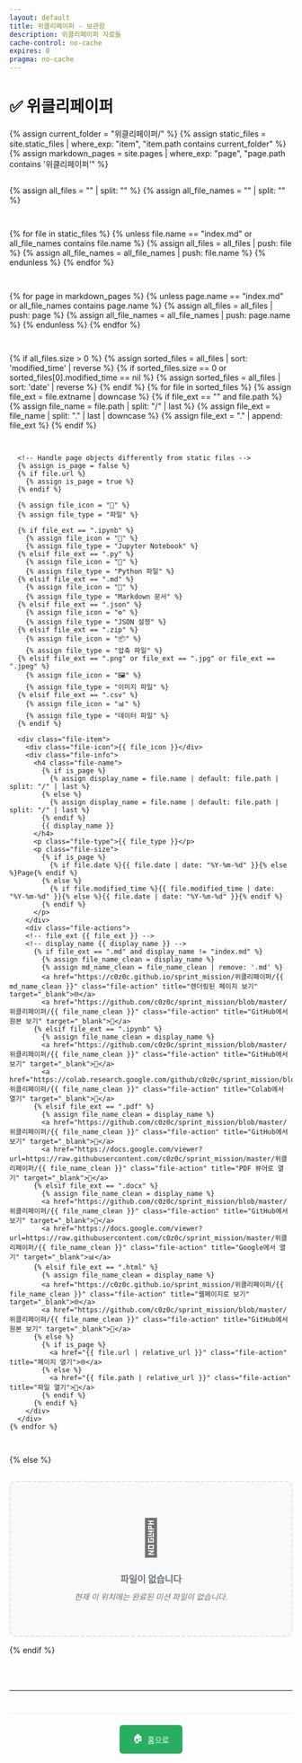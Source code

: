 ```yaml
---
layout: default
title: 위클리페이퍼 - 보관함
description: 위클리페이퍼 자료들
cache-control: no-cache
expires: 0
pragma: no-cache
---
```


# ✅ 위클리페이퍼

<div class="file-grid">
  <!-- Static files (non-markdown) -->
  {% assign current_folder = "위클리페이퍼/" %}
  {% assign static_files = site.static_files | where_exp: "item", "item.path contains current_folder" %}
  {% assign markdown_pages = site.pages | where_exp: "page", "page.path contains '위클리페이퍼'" %}
  
  {% assign all_files = "" | split: "" %}
  {% assign all_file_names = "" | split: "" %}

  <!-- Add static files -->
  {% for file in static_files %}
    {% unless file.name == "index.md" or all_file_names contains file.name %}
      {% assign all_files = all_files | push: file %}
      {% assign all_file_names = all_file_names | push: file.name %}
    {% endunless %}
  {% endfor %}

  <!-- Add markdown pages -->
  {% for page in markdown_pages %}
    {% unless page.name == "index.md" or all_file_names contains page.name %}
      {% assign all_files = all_files | push: page %}
      {% assign all_file_names = all_file_names | push: page.name %}
    {% endunless %}
  {% endfor %}
  
  <!-- Debug: Show what files are being processed -->
  <!-- Total files found: {{ all_files.size }} -->
  {% if all_files.size > 0 %}
    <!-- Sort files by date (newest first) -->
    {% assign sorted_files = all_files | sort: 'modified_time' | reverse %}
    {% if sorted_files.size == 0 or sorted_files[0].modified_time == nil %}
      {% assign sorted_files = all_files | sort: 'date' | reverse %}
    {% endif %}
    {% for file in sorted_files %}
      <!-- file {{ file.name }} -->
      {% assign file_ext = file.extname | downcase %}
      {% if file_ext == "" and file.path %}
        {% assign file_name = file.path | split: "/" | last %}
        {% assign file_ext = file_name | split: "." | last | downcase %}
        {% assign file_ext = "." | append: file_ext %}
      {% endif %}
      
      <!-- Handle page objects differently from static files -->
      {% assign is_page = false %}
      {% if file.url %}
        {% assign is_page = true %}
      {% endif %}
      
      {% assign file_icon = "📄" %}
      {% assign file_type = "파일" %}
      
      {% if file_ext == ".ipynb" %}
        {% assign file_icon = "📓" %}
        {% assign file_type = "Jupyter Notebook" %}
      {% elsif file_ext == ".py" %}
        {% assign file_icon = "🐍" %}
        {% assign file_type = "Python 파일" %}
      {% elsif file_ext == ".md" %}
        {% assign file_icon = "📝" %}
        {% assign file_type = "Markdown 문서" %}
      {% elsif file_ext == ".json" %}
        {% assign file_icon = "⚙️" %}
        {% assign file_type = "JSON 설정" %}
      {% elsif file_ext == ".zip" %}
        {% assign file_icon = "📦" %}
        {% assign file_type = "압축 파일" %}
      {% elsif file_ext == ".png" or file_ext == ".jpg" or file_ext == ".jpeg" %}
        {% assign file_icon = "🖼️" %}
        {% assign file_type = "이미지 파일" %}
      {% elsif file_ext == ".csv" %}
        {% assign file_icon = "📊" %}
        {% assign file_type = "데이터 파일" %}
      {% endif %}
      
      <div class="file-item">
        <div class="file-icon">{{ file_icon }}</div>
        <div class="file-info">
          <h4 class="file-name">
            {% if is_page %}
              {% assign display_name = file.name | default: file.path | split: "/" | last %}
            {% else %}
              {% assign display_name = file.name | default: file.path | split: "/" | last %}
            {% endif %}
            {{ display_name }}
          </h4>
          <p class="file-type">{{ file_type }}</p>
          <p class="file-size">
            {% if is_page %}
              {% if file.date %}{{ file.date | date: "%Y-%m-%d" }}{% else %}Page{% endif %}
            {% else %}
              {% if file.modified_time %}{{ file.modified_time | date: "%Y-%m-%d" }}{% else %}{{ file.date | date: "%Y-%m-%d" }}{% endif %}
            {% endif %}
          </p>
        </div>
        <div class="file-actions">
        <!-- file_ext {{ file_ext }} -->
        <!-- display_name {{ display_name }} -->
          {% if file_ext == ".md" and display_name != "index.md" %}
            {% assign file_name_clean = display_name %}
            {% assign md_name_clean = file_name_clean | remove: '.md' %}
            <a href="https://c0z0c.github.io/sprint_mission/위클리페이퍼/{{ md_name_clean }}" class="file-action" title="렌더링된 페이지 보기" target="_blank">🌐</a>
            <a href="https://github.com/c0z0c/sprint_mission/blob/master/위클리페이퍼/{{ file_name_clean }}" class="file-action" title="GitHub에서 원본 보기" target="_blank">📖</a>
          {% elsif file_ext == ".ipynb" %}
            {% assign file_name_clean = display_name %}
            <a href="https://github.com/c0z0c/sprint_mission/blob/master/위클리페이퍼/{{ file_name_clean }}" class="file-action" title="GitHub에서 보기" target="_blank">📖</a>
            <a href="https://colab.research.google.com/github/c0z0c/sprint_mission/blob/master/위클리페이퍼/{{ file_name_clean }}" class="file-action" title="Colab에서 열기" target="_blank">🚀</a>
          {% elsif file_ext == ".pdf" %}
            {% assign file_name_clean = display_name %}
            <a href="https://github.com/c0z0c/sprint_mission/blob/master/위클리페이퍼/{{ file_name_clean }}" class="file-action" title="GitHub에서 보기" target="_blank">📖</a>
            <a href="https://docs.google.com/viewer?url=https://raw.githubusercontent.com/c0z0c/sprint_mission/master/위클리페이퍼/{{ file_name_clean }}" class="file-action" title="PDF 뷰어로 열기" target="_blank">📄</a>
          {% elsif file_ext == ".docx" %}
            {% assign file_name_clean = display_name %}
            <a href="https://github.com/c0z0c/sprint_mission/blob/master/위클리페이퍼/{{ file_name_clean }}" class="file-action" title="GitHub에서 보기" target="_blank">📖</a>
            <a href="https://docs.google.com/viewer?url=https://raw.githubusercontent.com/c0z0c/sprint_mission/master/위클리페이퍼/{{ file_name_clean }}" class="file-action" title="Google에서 열기" target="_blank">📊</a>
          {% elsif file_ext == ".html" %}
            {% assign file_name_clean = display_name %}
            <a href="https://c0z0c.github.io/sprint_mission/위클리페이퍼/{{ file_name_clean }}" class="file-action" title="웹페이지로 보기" target="_blank">🌐</a>
            <a href="https://github.com/c0z0c/sprint_mission/blob/master/위클리페이퍼/{{ file_name_clean }}" class="file-action" title="GitHub에서 원본 보기" target="_blank">📖</a>
          {% else %}
            {% if is_page %}
              <a href="{{ file.url | relative_url }}" class="file-action" title="페이지 열기">🌐</a>
            {% else %}
              <a href="{{ file.path | relative_url }}" class="file-action" title="파일 열기">📖</a>
            {% endif %}
          {% endif %}
        </div>
      </div>
    {% endfor %}
  {% else %}
    <div class="empty-message">
      <span class="empty-icon">📄</span>
      <h3>파일이 없습니다</h3>
      <p>현재 이 위치에는 완료된 미션 파일이 없습니다.</p>
    </div>
  {% endif %}
</div>

---

<div class="navigation-footer">
  <a href="{{ site.baseurl }}/" class="nav-button home">
    <span class="nav-icon">🏠</span> 홈으로
  </a>
</div>

<style>
.file-grid {
  display: grid;
  grid-template-columns: repeat(auto-fill, minmax(300px, 1fr));
  gap: 15px;
  margin: 20px 0;
}

.file-item {
  display: flex;
  align-items: center;
  padding: 15px;
  background: white;
  border-radius: 8px;
  border: 1px solid #dee2e6;
  box-shadow: 0 2px 4px rgba(0,0,0,0.05);
  transition: all 0.3s ease;
}

.file-item:hover {
  transform: translateY(-2px);
  box-shadow: 0 4px 8px rgba(0,0,0,0.1);
  border-color: #3498db;
}

.folder-item {
  border-left: 4px solid #f39c12;
}

.file-item:not(.folder-item) {
  border-left: 4px solid #3498db;
}

.file-icon {
  font-size: 24px;
  margin-right: 15px;
  width: 40px;
  text-align: center;
}

.file-info {
  flex: 1;
}

.file-name {
  margin: 0 0 4px 0;
  font-size: 1em;
  color: #2c3e50;
  font-weight: 600;
}

.file-type {
  margin: 0 0 2px 0;
  font-size: 0.85em;
  color: #666;
}

.file-size {
  margin: 0;
  font-size: 0.8em;
  color: #999;
}

.file-actions {
  display: flex;
  gap: 8px;
}

.file-action {
  padding: 6px 8px;
  background: #f8f9fa;
  border-radius: 4px;
  text-decoration: none;
  font-size: 16px;
  transition: background 0.3s ease;
}

.file-action:hover {
  background: #e9ecef;
  text-decoration: none;
}

.empty-message {
  grid-column: 1 / -1;
  text-align: center;
  padding: 60px 20px;
  background: #f8f9fa;
  border-radius: 12px;
  border: 2px dashed #dee2e6;
}

.empty-folder {
  margin: 30px 0;
}

.empty-icon {
  font-size: 64px;
  display: block;
  margin-bottom: 20px;
  opacity: 0.6;
}

.empty-message h3 {
  color: #6c757d;
  margin-bottom: 10px;
}

.empty-message p {
  color: #6c757d;
  margin: 0;
  font-style: italic;
}

.preparation-section {
  margin: 40px 0;
  padding: 30px;
  background: linear-gradient(135deg, #f8f9fa 0%, #e9ecef 100%);
  border-radius: 12px;
  border: 1px solid #dee2e6;
}

.preparation-section h3 {
  margin-top: 0;
  color: #2c3e50;
  text-align: center;
  margin-bottom: 25px;
}

.prep-card {
  display: flex;
  align-items: center;
  margin-bottom: 20px;
  padding: 15px;
  background: white;
  border-radius: 8px;
  box-shadow: 0 2px 4px rgba(0,0,0,0.05);
  border-left: 4px solid #17a2b8;
}

.prep-card:last-child {
  margin-bottom: 0;
}

.prep-icon {
  font-size: 24px;
  margin-right: 15px;
  width: 40px;
  text-align: center;
  color: #17a2b8;
}

.prep-content h4 {
  margin: 0 0 5px 0;
  color: #2c3e50;
  font-size: 1em;
}

.prep-content p {
  margin: 0;
  color: #666;
  font-size: 0.9em;
}

.progress-overview {
  display: grid;
  grid-template-columns: repeat(auto-fit, minmax(200px, 1fr));
  gap: 20px;
  margin: 30px 0;
}

.progress-card {
  background: white;
  border-radius: 10px;
  padding: 20px;
  text-align: center;
  border: 2px solid #28a745;
  box-shadow: 0 2px 8px rgba(40, 167, 69, 0.1);
}

.progress-card.waiting {
  border-color: #ffc107;
  box-shadow: 0 2px 8px rgba(255, 193, 7, 0.1);
}

.progress-card.working {
  border-color: #17a2b8;
  box-shadow: 0 2px 8px rgba(23, 162, 184, 0.1);
}

.progress-number {
  font-size: 2.5em;
  font-weight: bold;
  color: #28a745;
  margin-bottom: 5px;
}

.progress-card.waiting .progress-number {
  color: #ffc107;
}

.progress-card.working .progress-number {
  color: #17a2b8;
}

.progress-label {
  color: #666;
  font-size: 0.9em;
  margin-bottom: 10px;
}

.progress-bar {
  width: 100%;
  height: 8px;
  background: #e9ecef;
  border-radius: 4px;
  overflow: hidden;
}

.progress-fill {
  height: 100%;
  background: #28a745;
  transition: width 0.3s ease;
}

.waiting-fill {
  background: linear-gradient(90deg, #ffc107, #fd7e14);
  animation: pulse 2s infinite;
}

.working-fill {
  background: linear-gradient(90deg, #17a2b8, #20c997);
  animation: progress 3s infinite;
}

@keyframes pulse {
  0%, 100% { opacity: 0.3; }
  50% { opacity: 0.7; }
}

@keyframes progress {
  0%, 100% { opacity: 0.7; }
  50% { opacity: 1; }
}

.related-links {
  display: grid;
  grid-template-columns: repeat(auto-fit, minmax(200px, 1fr));
  gap: 15px;
  margin: 30px 0;
}

.related-link {
  display: flex;
  align-items: center;
  padding: 15px;
  background: white;
  border-radius: 8px;
  text-decoration: none;
  border: 1px solid #dee2e6;
  transition: all 0.3s ease;
  box-shadow: 0 2px 4px rgba(0,0,0,0.05);
}

.related-link:hover {
  transform: translateY(-2px);
  box-shadow: 0 4px 8px rgba(0,0,0,0.1);
  text-decoration: none;
  background: #f8f9fa;
  border-color: #3498db;
}

.link-icon {
  font-size: 20px;
  margin-right: 12px;
  color: #3498db;
}

.link-text {
  color: #2c3e50;
  font-weight: 500;
}

.navigation-footer {
  margin-top: 40px;
  padding-top: 20px;
  border-top: 1px solid #eee;
  text-align: center;
}

.nav-button {
  display: inline-flex;
  align-items: center;
  padding: 12px 24px;
  background: #27ae60;
  color: white;
  border-radius: 6px;
  text-decoration: none;
  transition: all 0.3s ease;
}

.nav-button:hover {
  background: #219a52;
  transform: translateY(-2px);
  text-decoration: none;
  color: white;
}

.nav-icon {
  margin-right: 8px;
  font-size: 16px;
}
</style>
